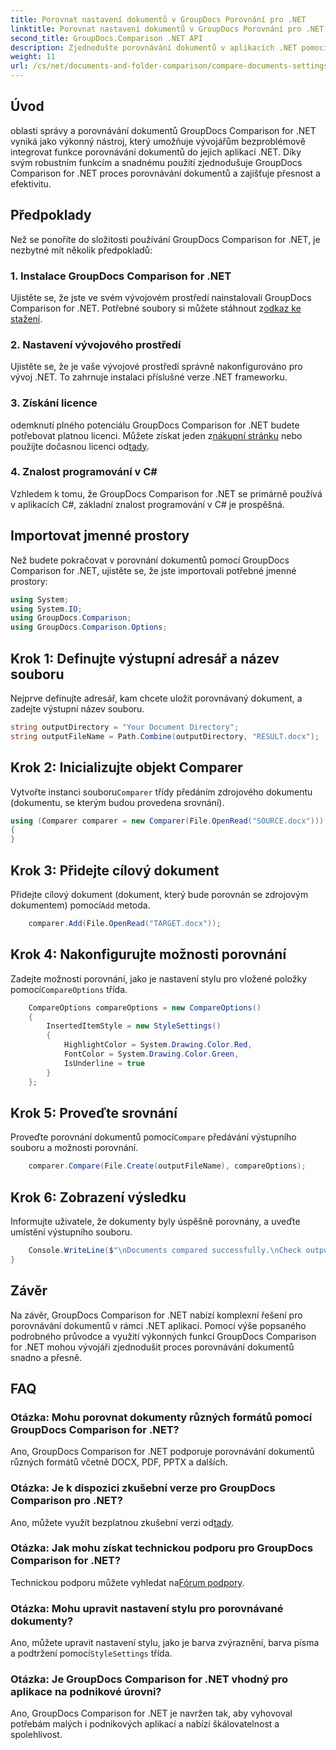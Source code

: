 ```yaml
---
title: Porovnat nastavení dokumentů v GroupDocs Porovnání pro .NET
linktitle: Porovnat nastavení dokumentů v GroupDocs Porovnání pro .NET
second_title: GroupDocs.Comparison .NET API
description: Zjednodušte porovnávání dokumentů v aplikacích .NET pomocí GroupDocs Comparison. Porovnejte dokumenty bez námahy s pokročilými funkcemi.
weight: 11
url: /cs/net/documents-and-folder-comparison/compare-documents-settings-dotnet/
---
```

## Úvod
oblasti správy a porovnávání dokumentů GroupDocs Comparison for .NET vyniká jako výkonný nástroj, který umožňuje vývojářům bezproblémově integrovat funkce porovnávání dokumentů do jejich aplikací .NET. Díky svým robustním funkcím a snadnému použití zjednodušuje GroupDocs Comparison for .NET proces porovnávání dokumentů a zajišťuje přesnost a efektivitu.
## Předpoklady
Než se ponoříte do složitosti používání GroupDocs Comparison for .NET, je nezbytné mít několik předpokladů:
### 1. Instalace GroupDocs Comparison for .NET
 Ujistěte se, že jste ve svém vývojovém prostředí nainstalovali GroupDocs Comparison for .NET. Potřebné soubory si můžete stáhnout z[odkaz ke stažení](https://releases.groupdocs.com/comparison/net/).
### 2. Nastavení vývojového prostředí
Ujistěte se, že je vaše vývojové prostředí správně nakonfigurováno pro vývoj .NET. To zahrnuje instalaci příslušné verze .NET frameworku.
### 3. Získání licence
 odemknutí plného potenciálu GroupDocs Comparison for .NET budete potřebovat platnou licenci. Můžete získat jeden z[nákupní stránku](https://purchase.groupdocs.com/buy) nebo použijte dočasnou licenci od[tady](https://purchase.groupdocs.com/temporary-license/).
### 4. Znalost programování v C#
Vzhledem k tomu, že GroupDocs Comparison for .NET se primárně používá v aplikacích C#, základní znalost programování v C# je prospěšná.

## Importovat jmenné prostory
Než budete pokračovat v porovnání dokumentů pomocí GroupDocs Comparison for .NET, ujistěte se, že jste importovali potřebné jmenné prostory:
```csharp
using System;
using System.IO;
using GroupDocs.Comparison;
using GroupDocs.Comparison.Options;
```
## Krok 1: Definujte výstupní adresář a název souboru
Nejprve definujte adresář, kam chcete uložit porovnávaný dokument, a zadejte výstupní název souboru.
```csharp
string outputDirectory = "Your Document Directory";
string outputFileName = Path.Combine(outputDirectory, "RESULT.docx");
```
## Krok 2: Inicializujte objekt Comparer
 Vytvořte instanci souboru`Comparer` třídy předáním zdrojového dokumentu (dokumentu, se kterým budou provedena srovnání).
```csharp
using (Comparer comparer = new Comparer(File.OpenRead("SOURCE.docx")))
{
}
```
## Krok 3: Přidejte cílový dokument
 Přidejte cílový dokument (dokument, který bude porovnán se zdrojovým dokumentem) pomocí`Add` metoda.
```csharp
    comparer.Add(File.OpenRead("TARGET.docx"));
```
## Krok 4: Nakonfigurujte možnosti porovnání
 Zadejte možnosti porovnání, jako je nastavení stylu pro vložené položky pomocí`CompareOptions` třída.
```csharp
    CompareOptions compareOptions = new CompareOptions()
    {
        InsertedItemStyle = new StyleSettings()
        {
            HighlightColor = System.Drawing.Color.Red,
            FontColor = System.Drawing.Color.Green,
            IsUnderline = true
        }
    };
```
## Krok 5: Proveďte srovnání
 Proveďte porovnání dokumentů pomocí`Compare` předávání výstupního souboru a možnosti porovnání.
```csharp
    comparer.Compare(File.Create(outputFileName), compareOptions);
```
## Krok 6: Zobrazení výsledku
Informujte uživatele, že dokumenty byly úspěšně porovnány, a uveďte umístění výstupního souboru.
```csharp
    Console.WriteLine($"\nDocuments compared successfully.\nCheck output in {Directory.GetCurrentDirectory()}.");
}
```

## Závěr
Na závěr, GroupDocs Comparison for .NET nabízí komplexní řešení pro porovnávání dokumentů v rámci .NET aplikací. Pomocí výše popsaného podrobného průvodce a využití výkonných funkcí GroupDocs Comparison for .NET mohou vývojáři zjednodušit proces porovnávání dokumentů snadno a přesně.
## FAQ
### Otázka: Mohu porovnat dokumenty různých formátů pomocí GroupDocs Comparison for .NET?
Ano, GroupDocs Comparison for .NET podporuje porovnávání dokumentů různých formátů včetně DOCX, PDF, PPTX a dalších.
### Otázka: Je k dispozici zkušební verze pro GroupDocs Comparison pro .NET?
 Ano, můžete využít bezplatnou zkušební verzi od[tady](https://releases.groupdocs.com/).
### Otázka: Jak mohu získat technickou podporu pro GroupDocs Comparison for .NET?
 Technickou podporu můžete vyhledat na[Fórum podpory](https://forum.groupdocs.com/c/comparison/12).
### Otázka: Mohu upravit nastavení stylu pro porovnávané dokumenty?
 Ano, můžete upravit nastavení stylu, jako je barva zvýraznění, barva písma a podtržení pomocí`StyleSettings` třída.
### Otázka: Je GroupDocs Comparison for .NET vhodný pro aplikace na podnikové úrovni?
Ano, GroupDocs Comparison for .NET je navržen tak, aby vyhovoval potřebám malých i podnikových aplikací a nabízí škálovatelnost a spolehlivost.